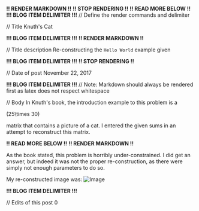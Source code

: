 **!! RENDER MARKDOWN !!**
**!! STOP RENDERING !!**
**!! READ MORE BELOW !!**
**!!! BLOG ITEM DELIMITER !!!**
// Define the render commands and delimiter

// Title
Knuth's Cat

**!!! BLOG ITEM DELIMITER !!!**
**!! RENDER MARKDOWN !!**

// Title description
Re-constructing the `Hello World` example given

**!!! BLOG ITEM DELIMITER !!!**
**!! STOP RENDERING !!**

// Date of post 
November 22, 2017

**!!! BLOG ITEM DELIMITER !!!**
// Note: Markdown should always be rendered first as latex does not respect whitespace

// Body
In Knuth's book, the introduction example to this problem is a <p><span class="math inline">\(25\times 30\)</span></p> matrix that contains a picture of a cat. I entered the given sums in an attempt to reconstruct this matrix.

**!! READ MORE BELOW !!**
**!! RENDER MARKDOWN !!**

As the book stated, this problem is horribly under-constrained. I did get an answer, but indeed it was not the proper re-construction, as there were simply not enough parameters to do so.

My re-constructed image was: 
![Image](https://github.com/zwimer/zwimer.github.io/blob/master/SAT-Blog/Blogs/figs/Cat/Cat.png)

**!!! BLOG ITEM DELIMITER !!!**

// Edits of this post
0
